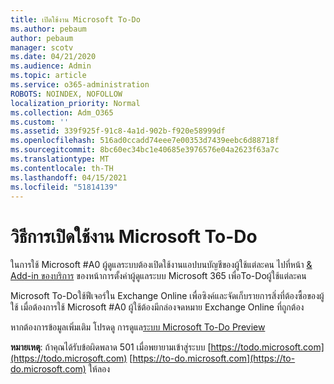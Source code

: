 ```yaml
---
title: เปิดใช้งาน Microsoft To-Do
ms.author: pebaum
author: pebaum
manager: scotv
ms.date: 04/21/2020
ms.audience: Admin
ms.topic: article
ms.service: o365-administration
ROBOTS: NOINDEX, NOFOLLOW
localization_priority: Normal
ms.collection: Adm_O365
ms.custom: ''
ms.assetid: 339f925f-91c8-4a1d-902b-f920e58999df
ms.openlocfilehash: 516ad0ccadd74eee7e00353d7439eebc6d88718f
ms.sourcegitcommit: 8bc60ec34bc1e40685e3976576e04a2623f63a7c
ms.translationtype: MT
ms.contentlocale: th-TH
ms.lasthandoff: 04/15/2021
ms.locfileid: "51814139"
---
```

# <a name="how-to-enable-microsoft-to-do"></a>วิธีการเปิดใช้งาน Microsoft To-Do

ในการใช้ Microsoft #A0 ผู้ดูแลระบบต้องเปิดใช้งานแอปบนบัญชีของผู้ใช้แต่ละคน ไปที่หน้า [ &amp; Add-in ของบริการ](https://portal.office.com/adminportal/home#/Settings/ServicesAndAddIns) ของหน้าการตั้งค่าผู้ดูแลระบบ Microsoft 365 เพื่อTo-Doผู้ใช้แต่ละคน
  
Microsoft To-Doใช้ฟีเจอร์ใน Exchange Online เพื่อซิงค์และจัดเก็บรายการสิ่งที่ต้องซื้อของผู้ใช้ เมื่อต้องการใช้ Microsoft #A0 ผู้ใช้ต้องมีกล่องจดหมาย Exchange Online ที่ถูกต้อง
  
หากต้องการข้อมูลเพิ่มเติม โปรดดู การดูแล[ระบบ Microsoft To-Do Preview](https://support.office.com/article/490c1a8c-2333-4952-8125-841afadb9620.aspx)
  
 **หมายเหตุ**: ถ้าคุณได้รับข้อผิดพลาด 501 เมื่อพยายามเข้าสู่ระบบ [https://todo.microsoft.com](https://todo.microsoft.com) [https://to-do.microsoft.com](https://to-do.microsoft.com) ให้ลอง
  

